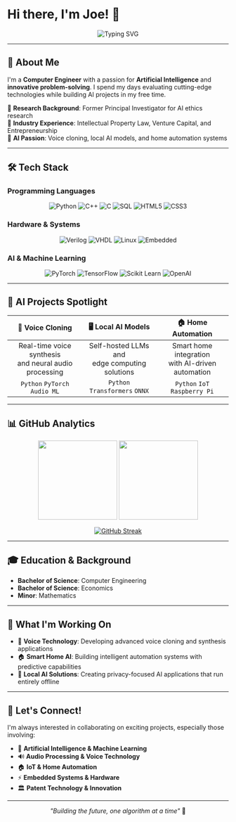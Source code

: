# Hi there, I'm Joe! 👋

<div align="center">
  
![Typing SVG](https://readme-typing-svg.herokuapp.com?font=Fira+Code&weight=600&size=28&pause=1000&color=2E9EF7&center=true&vCenter=true&width=600&lines=Computer+Engineer+%7C+AI+Enthusiast;Patent+Examiner+%7C+Problem+Solver;Building+the+Future+with+AI)

</div>

---

## 🚀 About Me

I'm a **Computer Engineer** with a passion for **Artificial Intelligence** and **innovative problem-solving**. I spend my days evaluating cutting-edge technologies while building AI projects in my free time.

🔬 **Research Background**: Former Principal Investigator for AI ethics research  
💼 **Industry Experience**: Intellectual Property Law, Venture Capital, and Entrepreneurship  
🤖 **AI Passion**: Voice cloning, local AI models, and home automation systems

---

## 🛠 Tech Stack

### Programming Languages
<div align="center">

![Python](https://img.shields.io/badge/Python-3776AB?style=for-the-badge&logo=python&logoColor=white)
![C++](https://img.shields.io/badge/C%2B%2B-00599C?style=for-the-badge&logo=c%2B%2B&logoColor=white)
![C](https://img.shields.io/badge/C-00599C?style=for-the-badge&logo=c&logoColor=white)
![SQL](https://img.shields.io/badge/SQL-4479A1?style=for-the-badge&logo=mysql&logoColor=white)
![HTML5](https://img.shields.io/badge/HTML5-E34F26?style=for-the-badge&logo=html5&logoColor=white)
![CSS3](https://img.shields.io/badge/CSS3-1572B6?style=for-the-badge&logo=css3&logoColor=white)

</div>

### Hardware & Systems
<div align="center">

![Verilog](https://img.shields.io/badge/Verilog-FF6B35?style=for-the-badge&logo=v&logoColor=white)
![VHDL](https://img.shields.io/badge/VHDL-4B8BBE?style=for-the-badge&logo=xilinx&logoColor=white)
![Linux](https://img.shields.io/badge/Linux-FCC624?style=for-the-badge&logo=linux&logoColor=black)
![Embedded](https://img.shields.io/badge/Embedded-FF6B35?style=for-the-badge&logo=arduino&logoColor=white)

</div>

### AI & Machine Learning
<div align="center">

![PyTorch](https://img.shields.io/badge/PyTorch-EE4C2C?style=for-the-badge&logo=pytorch&logoColor=white)
![TensorFlow](https://img.shields.io/badge/TensorFlow-FF6F00?style=for-the-badge&logo=tensorflow&logoColor=white)
![Scikit Learn](https://img.shields.io/badge/scikit_learn-F7931E?style=for-the-badge&logo=scikit-learn&logoColor=white)
![OpenAI](https://img.shields.io/badge/OpenAI-412991?style=for-the-badge&logo=openai&logoColor=white)

</div>

---

## 🤖 AI Projects Spotlight

<div align="center">
  
| 🎤 **Voice Cloning** | 🖥 **Local AI Models** | 🏠 **Home Automation** |
|:---:|:---:|:---:|
| Real-time voice synthesis<br/>and neural audio processing | Self-hosted LLMs and<br/>edge computing solutions | Smart home integration<br/>with AI-driven automation |
| `Python` `PyTorch` `Audio ML` | `Python` `Transformers` `ONNX` | `Python` `IoT` `Raspberry Pi` |

</div>

---

## 📊 GitHub Analytics

<div align="center">
  
<img height="180em" src="https://github-readme-stats.vercel.app/api?username=jpoll962&show_icons=true&theme=tokyonight&include_all_commits=true&count_private=true"/>
<img height="180em" src="https://github-readme-stats.vercel.app/api/top-langs/?username=jpoll962&layout=compact&langs_count=8&theme=tokyonight"/>

</div>

<div align="center">

[![GitHub Streak](https://streak-stats.demolab.com/?user=jpoll962&theme=tokyonight)](https://git.io/streak-stats)

</div>

---

## 🎓 Education & Background

- **Bachelor of Science**: Computer Engineering
- **Bachelor of Science**: Economics
- **Minor**: Mathematics

---

## 🌟 What I'm Working On

- 🎵 **Voice Technology**: Developing advanced voice cloning and synthesis applications  
- 🏠 **Smart Home AI**: Building intelligent automation systems with predictive capabilities
- 📱 **Local AI Solutions**: Creating privacy-focused AI applications that run entirely offline

---

## 🤝 Let's Connect!

I'm always interested in collaborating on exciting projects, especially those involving:
- 🧠 **Artificial Intelligence & Machine Learning**
- 🔊 **Audio Processing & Voice Technology** 
- 🏠 **IoT & Home Automation**
- ⚡ **Embedded Systems & Hardware**
- 🏛 **Patent Technology & Innovation**

<div align="center">

---

*"Building the future, one algorithm at a time"* 🚀

</div>

